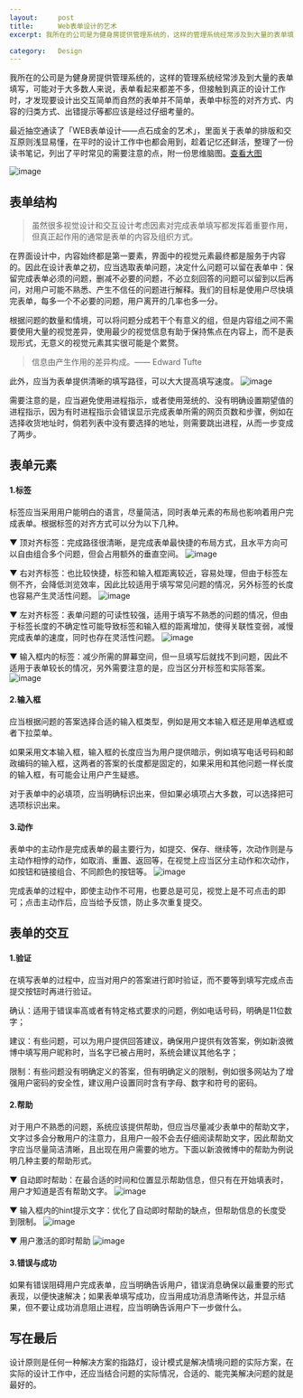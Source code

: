 ```yaml
---
layout:     post
title:      Web表单设计的艺术
excerpt: 我所在的公司是为健身房提供管理系统的，这样的管理系统经常涉及到大量的表单填写，可能对于大多数人来说，表单看起来都差不多，但接触到真正的设计工作时，才发现要设计出交互简单而自然的表单并不简单，表单中标签的对齐方式、内容的归类方式、出错提示等都应该是经过仔细考量的...

category:	Design
---
```


我所在的公司是为健身房提供管理系统的，这样的管理系统经常涉及到大量的表单填写，可能对于大多数人来说，表单看起来都差不多，但接触到真正的设计工作时，才发现要设计出交互简单而自然的表单并不简单，表单中标签的对齐方式、内容的归类方式、出错提示等都应该是经过仔细考量的。

最近抽空通读了「WEB表单设计——点石成金的艺术」，里面关于表单的排版和交互原则浅显易懂，在平时的设计工作中也都会用到，趁着记忆还鲜活，整理了一份读书笔记，列出了平时常见的需要注意的点，附一份思维脑图。[查看大图](https://github.com/CloverTuan/Markdown_Images/raw/master/web-form-design/WEBform.png)

![image](https://github.com/CloverTuan/Markdown_Images/raw/master/web-form-design/WEBform.png)

## 表单结构

> 虽然很多视觉设计和交互设计考虑因素对完成表单填写都发挥着重要作用，但真正起作用的通常是表单的内容及组织方式。

在界面设计中，内容始终都是第一要素，界面中的视觉元素最终都是服务于内容的。因此在设计表单之初，应当选取表单问题，决定什么问题可以留在表单中：保留完成表单必须的问题，删减不必要的问题，不必立刻回答的问题可以留到以后再问，对用户可能不熟悉、产生不信任的问题进行解释。我们的目标是使用户尽快填完表单，每多一个不必要的问题，用户离开的几率也多一分。

根据问题的数量和情境，可以将问题分成若干个有意义的组，但是内容组之间不需要使用大量的视觉差异，使用最少的视觉信息有助于保持焦点在内容上，而不是表现形式，无意义的视觉元素其实很可能是个累赘。

> 信息由产生作用的差异构成。—— Edward Tufte

此外，应当为表单提供清晰的填写路径，可以大大提高填写速度。
![image](https://github.com/CloverTuan/Markdown_Images/raw/master/web-form-design/%E6%B8%85%E6%99%B0%E7%9A%84%E8%B7%AF%E5%BE%84.png)

需要注意的是，应当避免使用进程指示，或者使用笼统的、没有明确设置期望值的进程指示，因为有时进程指示会错误显示完成表单所需的网页页数和步骤，例如在选择收货地址时，倘若列表中没有要选择的地址，则需要跳出进程，从而一步变成了两步。

## 表单元素

#### 1.标签
标签应当采用用户能明白的语言，尽量简洁，同时表单元素的布局也影响着用户完成表单。根据标签的对齐方式可以分为以下几种。

▼ 顶对齐标签：完成路径很清晰，是完成表单最快捷的布局方式，且水平方向可以自由组合多个问题，但会占用额外的垂直空间。
![image](https://github.com/CloverTuan/Markdown_Images/raw/master/web-form-design/%E9%A1%B6%E5%AF%B9%E9%BD%90%E6%A0%87%E7%AD%BE.png)

▼ 右对齐标签：也比较快捷，标签和输入框距离较近，容易处理，但由于标签左侧不齐，会降低浏览效率，因此比较适用于填写常见问题的情况，另外标签的长度也容易产生灵活性问题。
![image](https://github.com/CloverTuan/Markdown_Images/raw/master/web-form-design/%E5%8F%B3%E5%AF%B9%E9%BD%90%E6%A0%87%E7%AD%BE.png)

▼ 左对齐标签：表单问题的可读性较强，适用于填写不熟悉的问题的情况，但由于标签长度的不确定性可能导致标签和输入框的距离增加，使得关联性变弱，减慢完成表单的速度，同时也存在灵活性问题。
![image](https://github.com/CloverTuan/Markdown_Images/raw/master/web-form-design/%E5%B7%A6%E5%AF%B9%E9%BD%90%E6%A0%87%E7%AD%BE.png)

▼ 输入框内的标签：减少所需的屏幕空间，但一旦填写后就找不到问题，因此不适用于表单较长的情况，另外需要注意的是，应当区分开标签和实际答案。
![image](https://github.com/CloverTuan/Markdown_Images/raw/master/web-form-design/%E8%BE%93%E5%85%A5%E6%A1%86%E5%86%85%E7%9A%84%E6%A0%87%E7%AD%BE.png)

#### 2.输入框
应当根据问题的答案选择合适的输入框类型，例如是用文本输入框还是用单选框或者下拉菜单。

如果采用文本输入框，输入框的长度应当为用户提供暗示，例如填写电话号码和邮政编码的输入框，这两者的答案的长度都是固定的，如果采用和其他问题一样长度的输入框，有可能会让用户产生疑惑。

对于表单中的必填项，应当明确标识出来，但如果必填项占大多数，可以选择把可选项标识出来。

#### 3.动作
表单中的主动作是完成表单的最主要行为，如提交、保存、继续等，次动作则是与主动作相悖的动作，如取消、重置、返回等，在视觉上应当区分主动作和次动作，如按钮和链接组合、不同颜色的按钮等。
![image](https://github.com/CloverTuan/Markdown_Images/raw/master/web-form-design/%E5%8A%A8%E4%BD%9C.png)

完成表单的过程中，即使主动作不可用，也要总是可见，视觉上是不可点击的即可；点击主动作后，应当给予反馈，防止多次重复提交。

## 表单的交互

#### 1.验证
在填写表单的过程中，应当对用户的答案进行即时验证，而不要等到填写完成点击提交按钮时再进行验证。

确认：适用于错误率高或者有特定格式要求的问题，例如电话号码，明确是11位数字；

建议：有些问题，可以为用户提供回答建议，确保用户提供有效答案，例如新浪微博中填写用户昵称时，当名字已被占用时，系统会建议其他名字；

限制：有些问题没有明确定义的答案，但有明确定义的限制，例如很多网站为了增强用户密码的安全性，建议用户设置同时含有字母、数字和符号的密码。

#### 2.帮助
对于用户不熟悉的问题，系统应该提供帮助，但应当尽量减少表单中的帮助文字，文字过多会分散用户的注意力，且用户一般不会去仔细阅读帮助文字，因此帮助文字应当尽量简洁清晰，且出现在用户需要的地方。下面以新浪微博中的帮助为例说明几种主要的帮助形式。

▼ 自动即时帮助：在最合适的时间和位置显示帮助信息，但只有在开始填表时，用户才知道是否有帮助文字。
![image](https://github.com/CloverTuan/Markdown_Images/raw/master/web-form-design/%E5%8D%B3%E6%97%B6%E5%B8%AE%E5%8A%A9.png)

▼ 输入框内的hint提示文字：优化了自动即时帮助的缺点，但帮助信息的长度受到限制。
![image](https://github.com/CloverTuan/Markdown_Images/raw/master/web-form-design/hint.png)

▼ 用户激活的即时帮助
![image](https://github.com/CloverTuan/Markdown_Images/raw/master/web-form-design/%E6%BF%80%E6%B4%BB%E7%9A%84%E5%B8%AE%E5%8A%A9.png)

#### 3.错误与成功
如果有错误阻碍用户完成表单，应当明确告诉用户，错误消息确保以最重要的形式表现，以便快速解决；如果表单填写成功，应当用成功消息清晰传达，并显示结果，但不要让成功消息阻止进程，应当明确告诉用户下一步做什么。

## 写在最后

设计原则是任何一种解决方案的指路灯，设计模式是解决情境问题的实际方案，在实际的设计工作中，还应当结合问题的实际情况，合适的、能完美解决问题的就是最好的。
